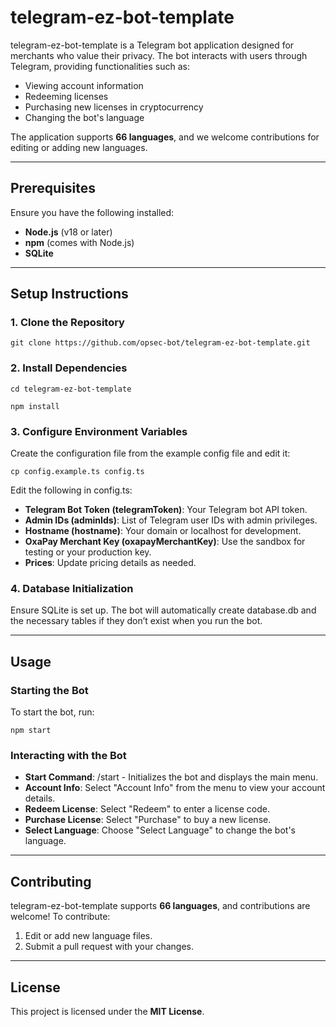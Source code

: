 # telegram-ez-bot-template

telegram-ez-bot-template is a Telegram bot application designed for merchants who value their privacy. The bot interacts with users through Telegram, providing functionalities such as:

- Viewing account information
- Redeeming licenses
- Purchasing new licenses in cryptocurrency
- Changing the bot's language

The application supports **66 languages**, and we welcome contributions for editing or adding new languages.

---

## Prerequisites

Ensure you have the following installed:

- **Node.js** (v18 or later)
- **npm** (comes with Node.js)
- **SQLite**

---

## Setup Instructions

### 1. Clone the Repository

```
git clone https://github.com/opsec-bot/telegram-ez-bot-template.git
```

### 2. Install Dependencies
```
cd telegram-ez-bot-template
```
```
npm install
```


### 3. Configure Environment Variables

Create the configuration file from the example config file and edit it:

```
cp config.example.ts config.ts
```


Edit the following in config.ts:

- **Telegram Bot Token (telegramToken)**: Your Telegram bot API token.
- **Admin IDs (adminIds)**: List of Telegram user IDs with admin privileges.
- **Hostname (hostname)**: Your domain or localhost for development.
- **OxaPay Merchant Key (oxapayMerchantKey)**: Use the sandbox for testing or your production key.
- **Prices**: Update pricing details as needed.

### 4. Database Initialization

Ensure SQLite is set up. The bot will automatically create database.db and the necessary tables if they don’t exist when you run the bot.

---

## Usage

### Starting the Bot

To start the bot, run:

```
npm start
```


### Interacting with the Bot

- **Start Command**: /start - Initializes the bot and displays the main menu.
- **Account Info**: Select "Account Info" from the menu to view your account details.
- **Redeem License**: Select "Redeem" to enter a license code.
- **Purchase License**: Select "Purchase" to buy a new license.
- **Select Language**: Choose "Select Language" to change the bot's language.

---

## Contributing

telegram-ez-bot-template supports **66 languages**, and contributions are welcome! To contribute:

1. Edit or add new language files.
2. Submit a pull request with your changes.

---

## License

This project is licensed under the **MIT License**.
